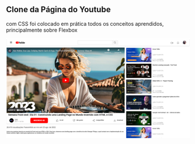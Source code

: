 ## Clone da Página do Youtube

com CSS foi colocado em prática todos os conceitos aprendidos, principalmente sobre Flexbox

![Alt text](./img/image.png)